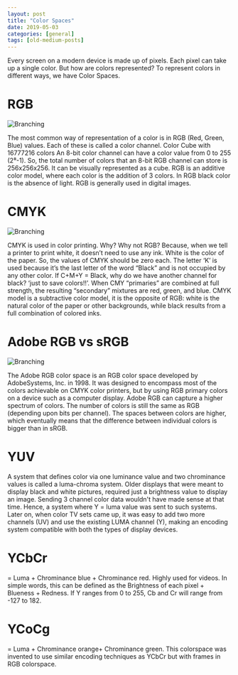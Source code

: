 ```yaml
---
layout: post
title: "Color Spaces"
date: 2019-05-03
categories: [general]
tags: [old-medium-posts]
---
```

Every screen on a modern device is made up of pixels. Each pixel can take up a single color. But how are colors represented? To represent colors in different ways, we have Color Spaces.

# RGB
![Branching](https://miro.medium.com/v2/resize:fit:640/format:webp/1*44S9iK5xMcfRCXvu7cDulg.jpeg)

The most common way of representation of a color is in RGB (Red, Green, Blue) values. Each of these is called a color channel.
Color Cube with 16777216 colors
An 8-bit color channel can have a color value from 0 to 255 (2⁸-1). So, the total number of colors that an 8-bit RGB channel can store is 256x256x256. It can be visually represented as a cube. RGB is an additive color model, where each color is the addition of 3 colors. In RGB black color is the absence of light. RGB is generally used in digital images.

# CMYK
![Branching](https://miro.medium.com/v2/resize:fit:640/format:webp/1*KE0kasMX_nn8BrRAdR0UJg.png)

CMYK is used in color printing. Why? Why not RGB? Because, when we tell a printer to print white, it doesn’t need to use any ink. White is the color of the paper. So, the values of CMYK should be zero each. The letter ‘K’ is used because it’s the last letter of the word “Black” and is not occupied by any other color. If C+M+Y = Black, why do we have another channel for black? ‘just to save colors!!’. When CMY “primaries” are combined at full strength, the resulting “secondary” mixtures are red, green, and blue. CMYK model is a subtractive color model, it is the opposite of RGB: white is the natural color of the paper or other backgrounds, while black results from a full combination of colored inks.

# Adobe RGB vs sRGB
![Branching](https://miro.medium.com/v2/resize:fit:630/format:webp/1*cHq_moN4Z7Xlk5fyiVOy0A.png)

The Adobe RGB color space is an RGB color space developed by AdobeSystems, Inc. in 1998. It was designed to encompass most of the colors achievable on CMYK color printers, but by using RGB primary colors on a device such as a computer display. Adobe RGB can capture a higher spectrum of colors. The number of colors is still the same as RGB (depending upon bits per channel). The spaces between colors are higher, which eventually means that the difference between individual colors is bigger than in sRGB.

# YUV
A system that defines color via one luminance value and two chrominance values is called a luma-chroma system. Older displays that were meant to display black and white pictures, required just a brightness value to display an image. Sending 3 channel color data wouldn't have made sense at that time. Hence, a system where Y = luma value was sent to such systems. Later on, when color TV sets came up, it was easy to add two more channels (UV) and use the existing LUMA channel (Y), making an encoding system compatible with both the types of display devices.

# YCbCr
= Luma + Chrominance blue + Chrominance red. Highly used for videos. In simple words, this can be defined as the Brightness of each pixel + Blueness + Redness. If Y ranges from 0 to 255, Cb and Cr will range from -127 to 182.

# YCoCg
= Luma + Chrominance orange+ Chrominance green. This colorspace was invented to use similar encoding techniques as YCbCr but with frames in RGB colorspace.